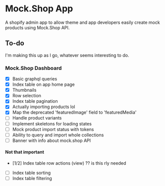 # Mock.Shop App

A shopify admin app to allow theme and app developers easily create mock products using Mock.Shop API.

## To-do

I'm making this up as I go, whatever seems interesting to do.

### Mock.Shop Dashboard

- [x] Basic graphql queries
- [x] Index table on app home page
- [x] Thumbnails
- [x] Row selection
- [x] Index table pagination
- [x] Actually importing products lol
- [x] Map the deprecated 'featuredImage' field to 'featuredMedia'
- [ ] Handle product variants
- [ ] Implement skeletons for loading states
- [ ] Mock product import status with tokens
- [ ] Ability to query and import whole collections
- [ ] Banner with info about mock.shop API

#### Not that important

- [1/2] Index table row actions (view) ?? is this rly needed
- [ ] Index table sorting
- [ ] Index table filtering
